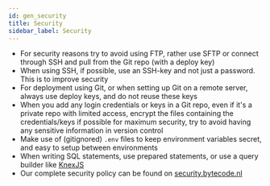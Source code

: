 ```yaml
---
id: gen_security
title: Security
sidebar_label: Security
---
```


* For security reasons try to avoid using FTP, rather use SFTP or connect through SSH and pull from the Git repo (with a deploy key)
* When using SSH, if possible, use an SSH-key and not just a password. This is to improve security
* For deployment using Git, or when setting up Git on a remote server, always use deploy keys, and do not reuse these keys
* When you add any login credentials or keys in a Git repo, even if it's a private repo with limited access, encrypt the files containing the credentials/keys if possible for maximum security, try to avoid having any sensitive information in version control
* Make use of (gitignored) `.env` files to keep environment variables secret, and easy to setup between environments
* When writing SQL statements, use prepared statements, or use a query builder like [KnexJS](https://knexjs.org)
* Our complete security policy can be found on [security.bytecode.nl](https://security.bytecode.nl)
